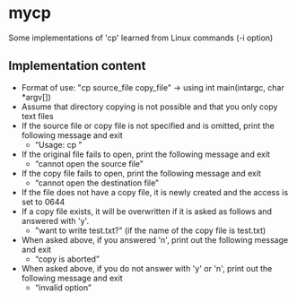 # mycp
Some implementations of 'cp' learned from Linux commands (-i option)

## Implementation content
  - Format of use: "cp source_file copy_file" → using int main(intargc, char *argv[])
  - Assume that directory copying is not possible and that you only copy text files
  - If the source file or copy file is not specified and is omitted, print the following message and exit
    - “Usage: cp  <source file>  <destination file>”
  - If the original file fails to open, print the following message and exit
    - “cannot open the source file”
  - If the copy file fails to open, print the following message and exit
    - “cannot open the destination file”
  - If the file does not have a copy file, it is newly created and the access is set to 0644
  - If a copy file exists, it will be overwritten if it is asked as follows and answered with 'y'.
    - "want to write test.txt?" (if the name of the copy file is test.txt)
  - When asked above, if you answered 'n', print out the following message and exit
    - “copy is aborted”
  - When asked above, if you do not answer with 'y' or 'n', print out the following message and exit
    - “invalid option”





